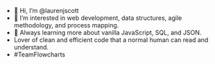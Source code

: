 - 👋 Hi, I’m @laurenjscott
- 👀 I’m interested in web development, data structures, agile methodology, and process mapping.
- 🌱 Always learning more about vanilla JavaScript, SQL, and JSON.
- Lover of clean and efficient code that a normal human can read and understand.
- #TeamFlowcharts


<!---
laurenjscott/laurenjscott is a ✨ special ✨ repository because its `README.md` (this file) appears on your GitHub profile.
You can click the Preview link to take a look at your changes.
--->
